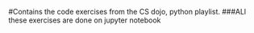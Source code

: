 #Contains the code exercises from the CS dojo, python playlist.
###ALl these exercises are done on jupyter notebook